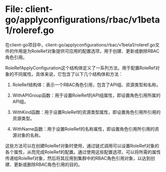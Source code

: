 # File: client-go/applyconfigurations/rbac/v1beta1/roleref.go

在client-go项目中，client-go/applyconfigurations/rbac/v1beta1/roleref.go文件的作用是为RoleRef对象提供可应用的配置选项，用于创建、更新或删除RBAC角色引用。

RoleRefApplyConfiguration这个结构体定义了一系列方法，用于配置RoleRef对象的不同属性。具体来说，它包含了以下几个结构体和方法：

1. RoleRef结构体：表示一个RBAC角色引用，包含了API组、资源类型和名称。

2. WithAPIGroup函数：用于设置RoleRef的API组属性，即设置角色引用所属的API组。

3. WithKind函数：用于设置RoleRef的资源类型属性，即设置角色引用所引用的资源类型。

4. WithName函数：用于设置RoleRef的名称属性，即设置角色引用所引用的资源对象的名称。

这些方法可以在创建RoleRef对象时使用，通过链式调用可以设置RoleRef对象的各个属性，从而完成RoleRef的配置。通过使用这些配置选项，可以将所需的属性传递给RoleRef对象，然后将其应用到集群中的RBAC角色引用对象，以达到创建、更新或删除RBAC角色引用的目的。

